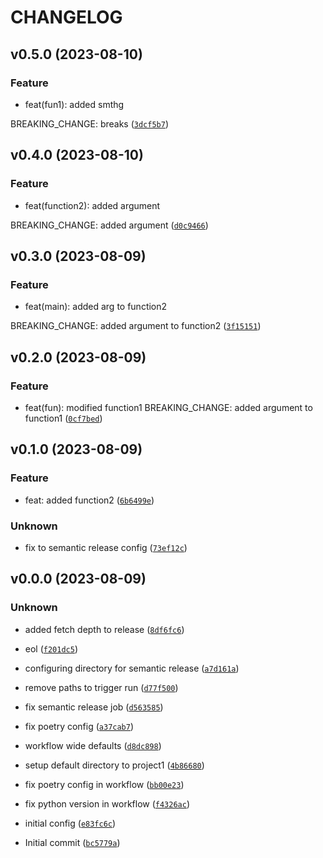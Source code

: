 # CHANGELOG



## v0.5.0 (2023-08-10)

### Feature

* feat(fun1): added smthg

BREAKING_CHANGE: breaks ([`3dcf5b7`](https://github.com/tch-at-bain/tch-test-python-ci/commit/3dcf5b7cea4b46794b173b541cf349061a901410))


## v0.4.0 (2023-08-10)

### Feature

* feat(function2): added argument

BREAKING_CHANGE: added argument ([`d0c9466`](https://github.com/tch-at-bain/tch-test-python-ci/commit/d0c9466f3c38cb01dd923c22dc5dd73f65091035))


## v0.3.0 (2023-08-09)

### Feature

* feat(main): added arg to function2

BREAKING_CHANGE: added argument to function2 ([`3f15151`](https://github.com/tch-at-bain/tch-test-python-ci/commit/3f15151fbd1fc92ccdafd7dd02cf84adb93cf739))


## v0.2.0 (2023-08-09)

### Feature

* feat(fun): modified function1
BREAKING_CHANGE: added argument to function1 ([`0cf7bed`](https://github.com/tch-at-bain/tch-test-python-ci/commit/0cf7bede9ad28659c5df59728ac0ae1c8024606d))


## v0.1.0 (2023-08-09)

### Feature

* feat: added function2 ([`6b6499e`](https://github.com/tch-at-bain/tch-test-python-ci/commit/6b6499e1d90ea5c2d73cdaa865b298a7bdc09757))

### Unknown

* fix to semantic release config ([`73ef12c`](https://github.com/tch-at-bain/tch-test-python-ci/commit/73ef12c8171c1bb32cc99ea4160cc4c7c9299264))


## v0.0.0 (2023-08-09)

### Unknown

* added fetch depth to release ([`8df6fc6`](https://github.com/tch-at-bain/tch-test-python-ci/commit/8df6fc6dacccadf48b8acad00304d2f7388986d6))

* eol ([`f201dc5`](https://github.com/tch-at-bain/tch-test-python-ci/commit/f201dc5c5b84ca83b63e17de8169ff0ea7e70f4e))

* configuring directory for semantic release ([`a7d161a`](https://github.com/tch-at-bain/tch-test-python-ci/commit/a7d161a1ef882763e997f976e86452ee06464376))

* remove paths to trigger run ([`d77f500`](https://github.com/tch-at-bain/tch-test-python-ci/commit/d77f5007b4d4486e64f0c93a5e423ad55d6c5d99))

* fix semantic release job ([`d563585`](https://github.com/tch-at-bain/tch-test-python-ci/commit/d5635854a9193c090afd8b8ac3974cd5bb696e41))

* fix poetry config ([`a37cab7`](https://github.com/tch-at-bain/tch-test-python-ci/commit/a37cab72bf9b3ac4c517f3ad5e035dc0053b5958))

* workflow wide defaults ([`d8dc898`](https://github.com/tch-at-bain/tch-test-python-ci/commit/d8dc8984456151f31f35b83e53081999ae744c39))

* setup default directory to project1 ([`4b86680`](https://github.com/tch-at-bain/tch-test-python-ci/commit/4b8668079b4daa0b1685532a3df228779c427b8d))

* fix poetry config in workflow ([`bb00e23`](https://github.com/tch-at-bain/tch-test-python-ci/commit/bb00e23448ab389befed429132bf926d05959092))

* fix python version in workflow ([`f4326ac`](https://github.com/tch-at-bain/tch-test-python-ci/commit/f4326ac767dd42c7d00d1f2d7d696d42537d9b64))

* initial config ([`e83fc6c`](https://github.com/tch-at-bain/tch-test-python-ci/commit/e83fc6ca29a050c93a8a7615e545e8bfa98802e9))

* Initial commit ([`bc5779a`](https://github.com/tch-at-bain/tch-test-python-ci/commit/bc5779a34ccb49fe371872444e7da1dc0534478c))
